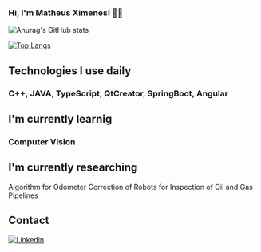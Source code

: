 ### Hi, I'm Matheus Ximenes! 👋🏽

![Anurag's GitHub stats](https://github-readme-stats.vercel.app/api?username=MatheusXimeness&show_icons=true&theme=dracula)

[![Top Langs](https://github-readme-stats.vercel.app/api/top-langs/?username=MatheusXimeness&layout=compact&theme=dracula)](https://github.com/anuraghazra/github-readme-stats)
## Technologies I use daily

<div style="display: inline_block">
  <h3>C++, JAVA, TypeScript, QtCreator, SpringBoot, Angular</h3>
</div>

## I'm currently learnig

<div style="display: inline_block">
  <h3>Computer Vision</h3>
</div>

## I'm currently researching

Algorithm for Odometer Correction of Robots for Inspection of Oil and Gas Pipelines

## Contact
[![Linkedin](https://img.shields.io/badge/LinkedIn-0077B5?style=for-the-badge&logo=linkedin&logoColor=white)](https://www.linkedin.com/in/matheus-ximenes-162458187/)
